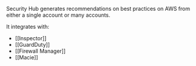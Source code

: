 Security Hub generates recommendations on best practices on AWS from either a single account or many accounts.

It integrates with:
- [[Inspector]]
- [[GuardDuty]]
- [[Firewall Manager]]
- [[Macie]]